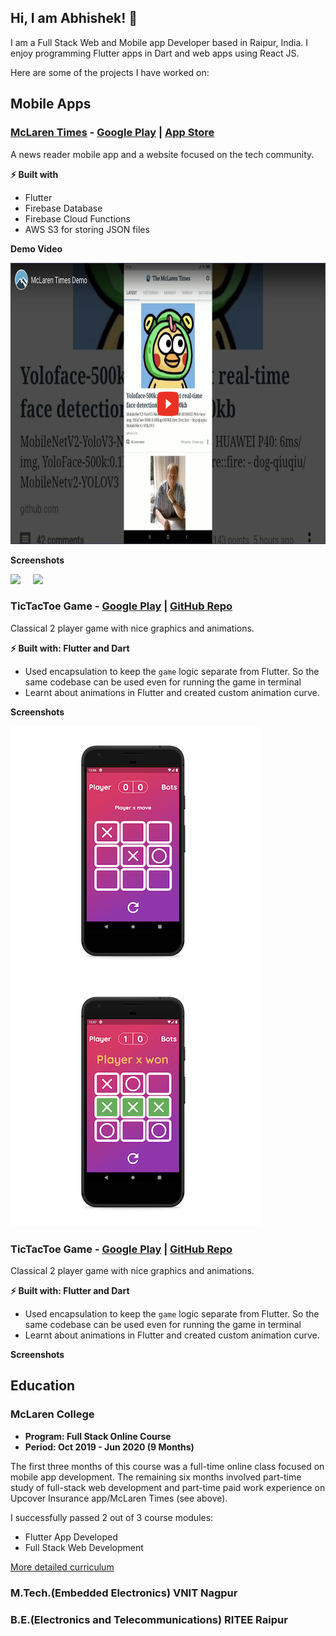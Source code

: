 ## Hi, I am Abhishek! 👋
I am a Full Stack Web and Mobile app Developer based in Raipur, India. I enjoy programming Flutter apps in Dart and web apps using React JS.

Here are some of the projects I have worked on:
## Mobile Apps
### [McLaren Times](http://mclarentimes.com/) - [Google Play](https://play.google.com/store/apps/details?id=com.mclarencollege.mclarentimesapp) | [App Store](https://apps.apple.com/us/app/id1499247126)
A news reader mobile app and a website focused on the tech community.

**⚡️ Built with**
- Flutter 
- Firebase Database
- Firebase Cloud Functions
- AWS S3 for storing JSON files

**Demo Video**

[<img src="https://raw.githubusercontent.com/McLarenCollege/McLarenCollege/master/screenshots/mclarentimes_demo_thumbnail.png" height="450" />](https://www.youtube.com/watch?v=zSSm7cfpzCY)

**Screenshots**

<img src="https://mclarentimes.com/images/topSection_compressed.png" height="450" /><img src="https://mclarentimes.com/images/suggestion_compressed.png" height="450" style="padding-left:20px"/>


### TicTacToe Game - [Google Play]() | [GitHub Repo](https://github.com)
Classical 2 player game with nice graphics and animations.

**⚡️ Built with: Flutter and Dart**
- Used encapsulation to keep the `game` logic separate from Flutter. So the same codebase can be used even for running the 
game in terminal
- Learnt about animations in Flutter and created custom animation curve.

**Screenshots**

![](https://raw.githubusercontent.com/McLarenCollege/McLarenCollege/master/screenshots/tictactoe_1.png)
![](https://raw.githubusercontent.com/McLarenCollege/McLarenCollege/master/screenshots/tictactoe_2.png)

### TicTacToe Game - [Google Play]() | [GitHub Repo](https://github.com)
Classical 2 player game with nice graphics and animations.

**⚡️ Built with: Flutter and Dart**
- Used encapsulation to keep the `game` logic separate from Flutter. So the same codebase can be used even for running the 
game in terminal
- Learnt about animations in Flutter and created custom animation curve.

**Screenshots**


## Education
###  McLaren College
- **Program: Full Stack Online Course**
- **Period: Oct 2019 - Jun 2020 (9 Months)**

The first three months of this course was a full-time online class focused on mobile app development. The remaining six months involved part-time study of full-stack web development and part-time paid work experience on Upcover Insurance app/McLaren Times (see above).

I successfully passed 2 out of 3 course modules:
- Flutter App Developed
- Full Stack Web Development

[More detailed curriculum](https://mclarencollege.in/course-curriculum.html)

###  M.Tech.(Embedded Electronics) VNIT Nagpur
###  B.E.(Electronics and Telecommunications) RITEE Raipur


